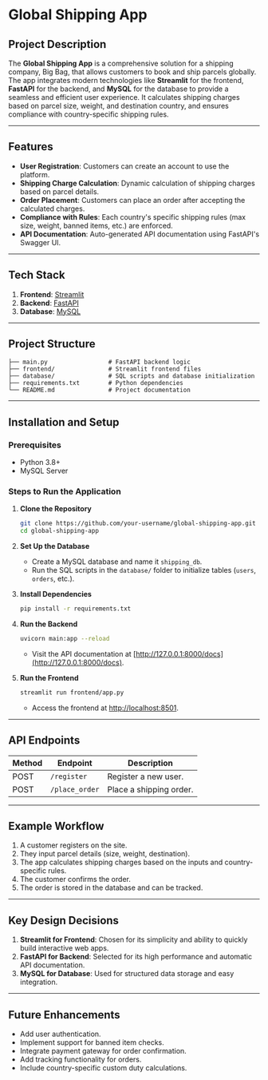 # Global Shipping App

## Project Description
The **Global Shipping App** is a comprehensive solution for a shipping company, Big Bag, that allows customers to book and ship parcels globally. The app integrates modern technologies like **Streamlit** for the frontend, **FastAPI** for the backend, and **MySQL** for the database to provide a seamless and efficient user experience. It calculates shipping charges based on parcel size, weight, and destination country, and ensures compliance with country-specific shipping rules.

---

## Features

- **User Registration**: Customers can create an account to use the platform.
- **Shipping Charge Calculation**: Dynamic calculation of shipping charges based on parcel details.
- **Order Placement**: Customers can place an order after accepting the calculated charges.
- **Compliance with Rules**: Each country's specific shipping rules (max size, weight, banned items, etc.) are enforced.
- **API Documentation**: Auto-generated API documentation using FastAPI's Swagger UI.

---

## Tech Stack

1. **Frontend**: [Streamlit](https://streamlit.io/)
2. **Backend**: [FastAPI](https://fastapi.tiangolo.com/)
3. **Database**: [MySQL](https://www.mysql.com/)

---

## Project Structure

```
├── main.py                 # FastAPI backend logic
├── frontend/               # Streamlit frontend files
├── database/               # SQL scripts and database initialization
├── requirements.txt        # Python dependencies
└── README.md               # Project documentation
```

---

## Installation and Setup

### Prerequisites

- Python 3.8+
- MySQL Server

### Steps to Run the Application

1. **Clone the Repository**
   ```bash
   git clone https://github.com/your-username/global-shipping-app.git
   cd global-shipping-app
   ```

2. **Set Up the Database**
   - Create a MySQL database and name it `shipping_db`.
   - Run the SQL scripts in the `database/` folder to initialize tables (`users`, `orders`, etc.).

3. **Install Dependencies**
   ```bash
   pip install -r requirements.txt
   ```

4. **Run the Backend**
   ```bash
   uvicorn main:app --reload
   ```
   - Visit the API documentation at [http://127.0.0.1:8000/docs](http://127.0.0.1:8000/docs).

5. **Run the Frontend**
   ```bash
   streamlit run frontend/app.py
   ```
   - Access the frontend at [http://localhost:8501](http://localhost:8501).

---

## API Endpoints

| Method | Endpoint       | Description               |
|--------|----------------|---------------------------|
| POST   | `/register`    | Register a new user.      |
| POST   | `/place_order` | Place a shipping order.   |

---

## Example Workflow

1. A customer registers on the site.
2. They input parcel details (size, weight, destination).
3. The app calculates shipping charges based on the inputs and country-specific rules.
4. The customer confirms the order.
5. The order is stored in the database and can be tracked.

---

## Key Design Decisions

1. **Streamlit for Frontend**: Chosen for its simplicity and ability to quickly build interactive web apps.
2. **FastAPI for Backend**: Selected for its high performance and automatic API documentation.
3. **MySQL for Database**: Used for structured data storage and easy integration.

---

## Future Enhancements

- Add user authentication.
- Implement support for banned item checks.
- Integrate payment gateway for order confirmation.
- Add tracking functionality for orders.
- Include country-specific custom duty calculations.

